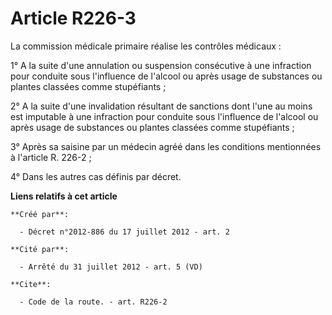 # Article R226-3

La commission médicale primaire réalise les contrôles médicaux : 

1° A la suite d'une annulation ou suspension consécutive à une infraction pour conduite sous l'influence de l'alcool ou après
usage de substances ou plantes classées comme stupéfiants ; 

2° A la suite d'une invalidation résultant de sanctions dont l'une au moins est imputable à une infraction pour conduite sous
l'influence de l'alcool ou après usage de substances ou plantes classées comme stupéfiants ; 

3° Après sa saisine par un médecin agréé dans les conditions mentionnées à l'article R. 226-2 ; 

4° Dans les autres cas définis par décret.

**Liens relatifs à cet article**

	**Créé par**:

	  - Décret n°2012-886 du 17 juillet 2012 - art. 2

	**Cité par**:

	  - Arrêté du 31 juillet 2012 - art. 5 (VD)

	**Cite**:

	  - Code de la route. - art. R226-2
